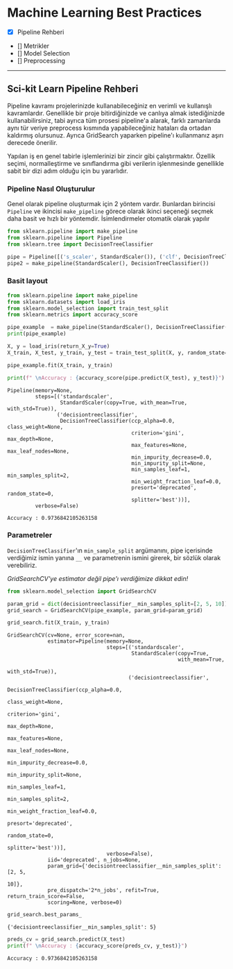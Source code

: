 # Machine Learning Best Practices

- [x] Pipeline Rehberi
- [] Metrikler
- [] Model Selection
- [] Preprocessing

-----

## Sci-kit Learn Pipeline Rehberi

Pipeline kavramı projelerinizde kullanabileceğiniz en verimli ve kullanışlı kavramlardır. Genellikle bir proje bitirdiğinizde ve canlıya almak istediğinizde kullanabilirsiniz, tabi ayrıca tüm prosesi pipeline'a alarak,  farklı zamanlarda aynı tür veriye preprocess kısmında yapabileceğiniz hataları da ortadan kaldırmış olursunuz. Ayrıca GridSearch yaparken pipeline'ı kullanmanız aşırı derecede önerilir.

Yapılan iş en genel tabirle işlemlerinizi bir zincir gibi çalıştırmaktır. Özellik seçimi, normalleştirme ve sınıflandırma gibi verilerin işlenmesinde genellikle sabit bir dizi adım olduğu için bu yararlıdır. 

### Pipeline Nasıl Oluşturulur

Genel olarak pipeline oluşturmak için 2 yöntem vardır. Bunlardan birincisi `Pipeline` ve ikincisi `make_pipeline` görece olarak ikinci seçeneği seçmek daha basit ve hızlı bir yöntemdir. İsimlendirmeler otomatik olarak yapılır


```python
from sklearn.pipeline import make_pipeline
from sklearn.pipeline import Pipeline
from sklearn.tree import DecisionTreeClassifier

pipe = Pipeline([('s_scaler', StandardScaler()), ('clf', DecisionTreeClassifier())])     # 1. Seçenek
pipe2 = make_pipeline(StandardScaler(), DecisionTreeClassifier())                        # 2. Seçenecek
```

### Basit layout


```python
from sklearn.pipeline import make_pipeline
from sklearn.datasets import load_iris
from sklearn.model_selection import train_test_split
from sklearn.metrics import accuracy_score

pipe_example  = make_pipeline(StandardScaler(), DecisionTreeClassifier(random_state=0))
print(pipe_example)

X, y = load_iris(return_X_y=True)
X_train, X_test, y_train, y_test = train_test_split(X, y, random_state=0)

pipe_example.fit(X_train, y_train)

print(f" \nAccuracy : {accuracy_score(pipe.predict(X_test), y_test)}")
```

    Pipeline(memory=None,
             steps=[('standardscaler',
                     StandardScaler(copy=True, with_mean=True, with_std=True)),
                    ('decisiontreeclassifier',
                     DecisionTreeClassifier(ccp_alpha=0.0, class_weight=None,
                                            criterion='gini', max_depth=None,
                                            max_features=None, max_leaf_nodes=None,
                                            min_impurity_decrease=0.0,
                                            min_impurity_split=None,
                                            min_samples_leaf=1, min_samples_split=2,
                                            min_weight_fraction_leaf=0.0,
                                            presort='deprecated', random_state=0,
                                            splitter='best'))],
             verbose=False)
     
    Accuracy : 0.9736842105263158
    

### Parametreler

`DecisionTreeClassifier`'ın `min_sample_split` argümanını, pipe içerisinde verdiğimiz ismin yanına `__` ve parametrenin ismini girerek, bir sözlük olarak verebiliriz.

_GridSearchCV'ye estimator değil pipe'ı verdiğimize dikkat edin!_


```python
from sklearn.model_selection import GridSearchCV

param_grid = dict(decisiontreeclassifier__min_samples_split=[2, 5, 10])
grid_search = GridSearchCV(pipe_example, param_grid=param_grid)
```


```python
grid_search.fit(X_train, y_train)
```




    GridSearchCV(cv=None, error_score=nan,
                 estimator=Pipeline(memory=None,
                                    steps=[('standardscaler',
                                            StandardScaler(copy=True,
                                                           with_mean=True,
                                                           with_std=True)),
                                           ('decisiontreeclassifier',
                                            DecisionTreeClassifier(ccp_alpha=0.0,
                                                                   class_weight=None,
                                                                   criterion='gini',
                                                                   max_depth=None,
                                                                   max_features=None,
                                                                   max_leaf_nodes=None,
                                                                   min_impurity_decrease=0.0,
                                                                   min_impurity_split=None,
                                                                   min_samples_leaf=1,
                                                                   min_samples_split=2,
                                                                   min_weight_fraction_leaf=0.0,
                                                                   presort='deprecated',
                                                                   random_state=0,
                                                                   splitter='best'))],
                                    verbose=False),
                 iid='deprecated', n_jobs=None,
                 param_grid={'decisiontreeclassifier__min_samples_split': [2, 5,
                                                                           10]},
                 pre_dispatch='2*n_jobs', refit=True, return_train_score=False,
                 scoring=None, verbose=0)




```python
grid_search.best_params_
```




    {'decisiontreeclassifier__min_samples_split': 5}




```python
preds_cv = grid_search.predict(X_test)
print(f" \nAccuracy : {accuracy_score(preds_cv, y_test)}")

```

     
    Accuracy : 0.9736842105263158
    
